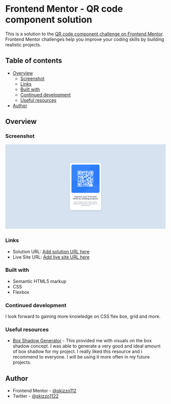 # Frontend Mentor - QR code component solution

This is a solution to the [QR code component challenge on Frontend Mentor](https://www.frontendmentor.io/challenges/qr-code-component-iux_sIO_H). Frontend Mentor challenges help you improve your coding skills by building realistic projects. 

## Table of contents

- [Overview](#overview)
  - [Screenshot](#screenshot)
  - [Links](#links)
  - [Built with](#built-with)
  - [Continued development](#continued-development)
  - [Useful resources](#useful-resources)
- [Author](#author)

## Overview

### Screenshot

![](./Project%20Screenshot/qr-code.png)

### Links

- Solution URL: [Add solution URL here](http://127.0.0.1:5500/qr-code-component-main/index.html)
- Live Site URL: [Add live site URL here](https://your-live-site-url.com)

### Built with

- Semantic HTML5 markup
- CSS 
- Flexbox

### Continued development

I look forward to gaining more knowledge on CSS flex box, grid and more. 

### Useful resources

- [Box Shadow Generator](https://box-shadow.dev/) - This provided me with visuals on the box shadow concept. I was able to generate a very good and ideal amount of box shadow for my project. I really liked this resource and i recommend to everyone. I will be using it more often in my future projects.

## Author

- Frontend Mentor - [@skizzo112](https://www.frontendmentor.io/profile/skizzo112)
- Twitter - [@skizzo1122](https://twitter.com/skizzo1122)


